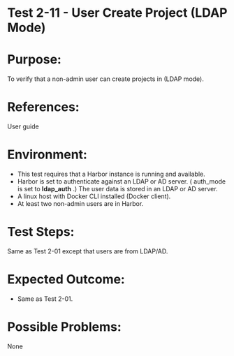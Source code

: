 Test 2-11 - User Create Project (LDAP Mode)
=======

# Purpose:

To verify that a non-admin user can create projects in (LDAP mode).

# References:
User guide

# Environment:
* This test requires that a Harbor instance is running and available.
* Harbor is set to authenticate against an LDAP or AD server. ( auth_mode is set to **ldap_auth** .) The user data is stored in an LDAP or AD server.
* A linux host with Docker CLI installed (Docker client).
* At least two non-admin users are in Harbor.

# Test Steps:

Same as Test 2-01 except that users are from LDAP/AD.

# Expected Outcome:
* Same as Test 2-01.

# Possible Problems:
None
